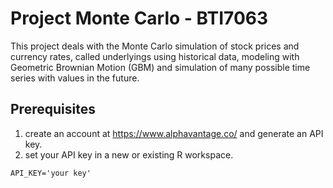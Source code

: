 # Project Monte Carlo - BTI7063

This project deals with the Monte Carlo simulation of stock prices and currency rates, called underlyings using historical data, modeling with Geometric Brownian Motion (GBM) and simulation of many possible time series with values in the future.

## Prerequisites
1. create an account at https://www.alphavantage.co/ and generate an API key.
2. set your API key in a new or existing R workspace.
```splus
API_KEY='your key'
```
